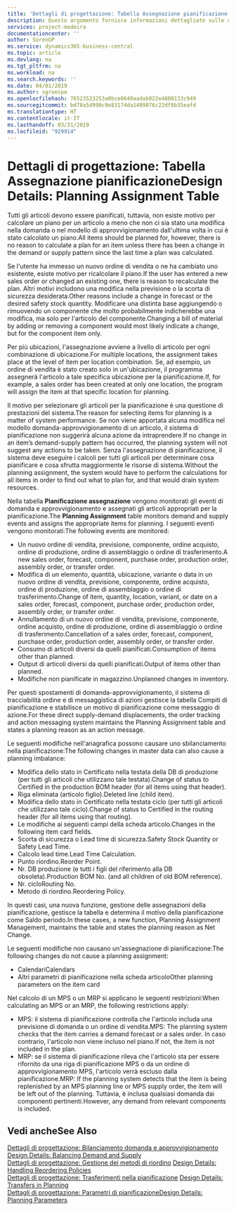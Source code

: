 ```yaml
---
title: 'Dettagli di progettazione: Tabella Assegnazione pianificazione | Microsoft Docs'
description: Questo argomento fornisce informazioni dettagliate sulle conseguenze relative alla modifica del metodo di pianificazione per un articolo.
services: project-madeira
documentationcenter: ''
author: SorenGP
ms.service: dynamics365-business-central
ms.topic: article
ms.devlang: na
ms.tgt_pltfrm: na
ms.workload: na
ms.search.keywords: ''
ms.date: 04/01/2019
ms.author: sgroespe
ms.openlocfilehash: 76523523253a0bce8640aadab022e4880133c949
ms.sourcegitcommit: bd78a5d990c9e83174da1409076c22df8b35eafd
ms.translationtype: HT
ms.contentlocale: it-IT
ms.lasthandoff: 03/31/2019
ms.locfileid: "929914"
---
```

# <a name="design-details-planning-assignment-table"></a><span data-ttu-id="d5b06-103">Dettagli di progettazione: Tabella Assegnazione pianificazione</span><span class="sxs-lookup"><span data-stu-id="d5b06-103">Design Details: Planning Assignment Table</span></span>
<span data-ttu-id="d5b06-104">Tutti gli articoli devono essere pianificati, tuttavia, non esiste motivo per calcolare un piano per un articolo a meno che non ci sia stato una modifica nella domanda o nel modello di approvvigionamento dall'ultima volta in cui è stato calcolato un piano.</span><span class="sxs-lookup"><span data-stu-id="d5b06-104">All items should be planned for, however, there is no reason to calculate a plan for an item unless there has been a change in the demand or supply pattern since the last time a plan was calculated.</span></span>  

<span data-ttu-id="d5b06-105">Se l'utente ha immesso un nuovo ordine di vendita o ne ha cambiato uno esistente, esiste motivo per ricalcolare il piano.</span><span class="sxs-lookup"><span data-stu-id="d5b06-105">If the user has entered a new sales order or changed an existing one, there is reason to recalculate the plan.</span></span> <span data-ttu-id="d5b06-106">Altri motivi includono una modifica nella previsione o la scorta di sicurezza desiderata.</span><span class="sxs-lookup"><span data-stu-id="d5b06-106">Other reasons include a change in forecast or the desired safety stock quantity.</span></span> <span data-ttu-id="d5b06-107">Modificare una distinta base aggiungendo o rimuovendo un componente che molto probabilmente indicherebbe una modifica, ma solo per l'articolo del componente.</span><span class="sxs-lookup"><span data-stu-id="d5b06-107">Changing a bill of material by adding or removing a component would most likely indicate a change, but for the component item only.</span></span>  

<span data-ttu-id="d5b06-108">Per più ubicazioni, l'assegnazione avviene a livello di articolo per ogni combinazione di ubicazione.</span><span class="sxs-lookup"><span data-stu-id="d5b06-108">For multiple locations, the assignment takes place at the level of item per location combination.</span></span> <span data-ttu-id="d5b06-109">Se, ad esempio, un ordine di vendita è stato creato solo in un'ubicazione, il programma assegnerà l'articolo a tale specifica ubicazione per la pianificazione.</span><span class="sxs-lookup"><span data-stu-id="d5b06-109">If, for example, a sales order has been created at only one location, the program will assign the item at that specific location for planning.</span></span>  

<span data-ttu-id="d5b06-110">Il motivo per selezionare gli articoli per la pianificazione è una questione di prestazioni del sistema.</span><span class="sxs-lookup"><span data-stu-id="d5b06-110">The reason for selecting items for planning is a matter of system performance.</span></span> <span data-ttu-id="d5b06-111">Se non viene apportata alcuna modifica nel modello domanda-approvvigionamento di un articolo, il sistema di pianificazione non suggerirà alcuna azione da intraprendere.</span><span class="sxs-lookup"><span data-stu-id="d5b06-111">If no change in an item’s demand-supply pattern has occurred, the planning system will not suggest any actions to be taken.</span></span> <span data-ttu-id="d5b06-112">Senza l'assegnazione di pianificazione, il sistema deve eseguire i calcoli per tutti gli articoli per determinare cosa pianificare e cosa sfrutta maggiormente le risorse di sistema.</span><span class="sxs-lookup"><span data-stu-id="d5b06-112">Without the planning assignment, the system would have to perform the calculations for all items in order to find out what to plan for, and that would drain system resources.</span></span>  

<span data-ttu-id="d5b06-113">Nella tabella **Pianificazione assegnazione** vengono monitorati gli eventi di domanda e approvvigionamento e assegnati gli articoli appropriati per la pianificazione.</span><span class="sxs-lookup"><span data-stu-id="d5b06-113">The **Planning Assignment** table monitors demand and supply events and assigns the appropriate items for planning.</span></span> <span data-ttu-id="d5b06-114">I seguenti eventi vengono monitorati:</span><span class="sxs-lookup"><span data-stu-id="d5b06-114">The following events are monitored:</span></span>  

* <span data-ttu-id="d5b06-115">Un nuovo ordine di vendita, previsione, componente, ordine acquisto, ordine di produzione, ordine di assemblaggio o ordine di trasferimento.</span><span class="sxs-lookup"><span data-stu-id="d5b06-115">A new sales order, forecast, component, purchase order, production order, assembly order, or transfer order.</span></span>  
* <span data-ttu-id="d5b06-116">Modifica di un elemento, quantità, ubicazione, variante o data in un nuovo ordine di vendita, previsione, componente, ordine acquisto, ordine di produzione, ordine di assemblaggio o ordine di trasferimento.</span><span class="sxs-lookup"><span data-stu-id="d5b06-116">Change of item, quantity, location, variant, or date on a sales order, forecast, component, purchase order, production order, assembly order, or transfer order.</span></span>  
* <span data-ttu-id="d5b06-117">Annullamento di un nuovo ordine di vendita, previsione, componente, ordine acquisto, ordine di produzione, ordine di assemblaggio o ordine di trasferimento.</span><span class="sxs-lookup"><span data-stu-id="d5b06-117">Cancellation of a sales order, forecast, component, purchase order, production order, assembly order, or transfer order.</span></span>  
* <span data-ttu-id="d5b06-118">Consumo di articoli diversi da quelli pianificati.</span><span class="sxs-lookup"><span data-stu-id="d5b06-118">Consumption of items other than planned.</span></span>  
* <span data-ttu-id="d5b06-119">Output di articoli diversi da quelli pianificati.</span><span class="sxs-lookup"><span data-stu-id="d5b06-119">Output of items other than planned.</span></span>  
* <span data-ttu-id="d5b06-120">Modifiche non pianificate in magazzino.</span><span class="sxs-lookup"><span data-stu-id="d5b06-120">Unplanned changes in inventory.</span></span>  

<span data-ttu-id="d5b06-121">Per questi spostamenti di domanda-approvvigionamento, il sistema di tracciabilità ordine e di messaggistica di azioni gestisce la tabella Compiti di pianificazione e stabilisce un motivo di pianificazione come messaggio di azione.</span><span class="sxs-lookup"><span data-stu-id="d5b06-121">For these direct supply-demand displacements, the order tracking and action messaging system maintains the Planning Assignment table and states a planning reason as an action message.</span></span>  

<span data-ttu-id="d5b06-122">Le seguenti modifiche nell'anagrafica possono causare uno sbilanciamento nella pianificazione:</span><span class="sxs-lookup"><span data-stu-id="d5b06-122">The following changes in master data can also cause a planning imbalance:</span></span>  

* <span data-ttu-id="d5b06-123">Modifica dello stato in Certificato nella testata della DB di produzione (per tutti gli articoli che utilizzano tale testata).</span><span class="sxs-lookup"><span data-stu-id="d5b06-123">Change of status to Certified in the production BOM header (for all items using that header).</span></span>  
* <span data-ttu-id="d5b06-124">Riga eliminata (articolo figlio).</span><span class="sxs-lookup"><span data-stu-id="d5b06-124">Deleted line (child item).</span></span>  
* <span data-ttu-id="d5b06-125">Modifica dello stato in Certificato nella testata ciclo (per tutti gli articoli che utilizzano tale ciclo).</span><span class="sxs-lookup"><span data-stu-id="d5b06-125">Change of status to Certified in the routing header (for all items using that routing).</span></span>  
* <span data-ttu-id="d5b06-126">Le modifiche ai seguenti campi della scheda articolo.</span><span class="sxs-lookup"><span data-stu-id="d5b06-126">Changes in the following item card fields.</span></span>  
* <span data-ttu-id="d5b06-127">Scorta di sicurezza o Lead time di sicurezza.</span><span class="sxs-lookup"><span data-stu-id="d5b06-127">Safety Stock Quantity or Safety Lead Time.</span></span>  
* <span data-ttu-id="d5b06-128">Calcolo lead time.</span><span class="sxs-lookup"><span data-stu-id="d5b06-128">Lead Time Calculation.</span></span>  
* <span data-ttu-id="d5b06-129">Punto riordino.</span><span class="sxs-lookup"><span data-stu-id="d5b06-129">Reorder Point.</span></span>  
* <span data-ttu-id="d5b06-130">Nr. DB produzione (e tutti i figli del riferimento alla DB obsoleta).</span><span class="sxs-lookup"><span data-stu-id="d5b06-130">Production BOM No. (and all children of old BOM reference).</span></span>  
* <span data-ttu-id="d5b06-131">Nr. ciclo</span><span class="sxs-lookup"><span data-stu-id="d5b06-131">Routing No.</span></span>  
* <span data-ttu-id="d5b06-132">Metodo di riordino.</span><span class="sxs-lookup"><span data-stu-id="d5b06-132">Reordering Policy.</span></span>  

<span data-ttu-id="d5b06-133">In questi casi, una nuova funzione, gestione delle assegnazioni della pianificazione, gestisce la tabella e determina il motivo della pianificazione come Saldo periodo.</span><span class="sxs-lookup"><span data-stu-id="d5b06-133">In these cases, a new function, Planning Assignment Management, maintains the table and states the planning reason as Net Change.</span></span>  

<span data-ttu-id="d5b06-134">Le seguenti modifiche non causano un'assegnazione di pianificazione:</span><span class="sxs-lookup"><span data-stu-id="d5b06-134">The following changes do not cause a planning assignment:</span></span>  

* <span data-ttu-id="d5b06-135">Calendari</span><span class="sxs-lookup"><span data-stu-id="d5b06-135">Calendars</span></span>  
* <span data-ttu-id="d5b06-136">Altri parametri di pianificazione nella scheda articolo</span><span class="sxs-lookup"><span data-stu-id="d5b06-136">Other planning parameters on the item card</span></span>  

<span data-ttu-id="d5b06-137">Nel calcolo di un MPS o un MRP si applicano le seguenti restrizioni:</span><span class="sxs-lookup"><span data-stu-id="d5b06-137">When calculating an MPS or an MRP, the following restrictions apply:</span></span>  

* <span data-ttu-id="d5b06-138">MPS: il sistema di pianificazione controlla che l'articolo includa una previsione di domanda o un ordine di vendita.</span><span class="sxs-lookup"><span data-stu-id="d5b06-138">MPS: The planning system checks that the item carries a demand forecast or a sales order.</span></span> <span data-ttu-id="d5b06-139">In caso contrario, l'articolo non viene incluso nel piano.</span><span class="sxs-lookup"><span data-stu-id="d5b06-139">If not, the item is not included in the plan.</span></span>  
* <span data-ttu-id="d5b06-140">MRP: se il sistema di pianificazione rileva che l'articolo sta per essere rifornito da una riga di pianificazione MPS o da un ordine di approvvigionamento MPS, l'articolo verrà escluso dalla pianificazione.</span><span class="sxs-lookup"><span data-stu-id="d5b06-140">MRP: If the planning system detects that the item is being replenished by an MPS planning line or MPS supply order, the item will be left out of the planning.</span></span> <span data-ttu-id="d5b06-141">Tuttavia, è inclusa qualsiasi domanda dai componenti pertinenti.</span><span class="sxs-lookup"><span data-stu-id="d5b06-141">However, any demand from relevant components is included.</span></span>  

## <a name="see-also"></a><span data-ttu-id="d5b06-142">Vedi anche</span><span class="sxs-lookup"><span data-stu-id="d5b06-142">See Also</span></span>  
<span data-ttu-id="d5b06-143">[Dettagli di progettazione: Bilanciamento domanda e approvvigionamento](design-details-balancing-demand-and-supply.md) </span><span class="sxs-lookup"><span data-stu-id="d5b06-143">[Design Details: Balancing Demand and Supply](design-details-balancing-demand-and-supply.md) </span></span>  
<span data-ttu-id="d5b06-144">[Dettagli di progettazione: Gestione dei metodi di riordino](design-details-handling-reordering-policies.md) </span><span class="sxs-lookup"><span data-stu-id="d5b06-144">[Design Details: Handling Reordering Policies](design-details-handling-reordering-policies.md) </span></span>  
<span data-ttu-id="d5b06-145">[Dettagli di progettazione: Trasferimenti nella pianificazione](design-details-transfers-in-planning.md) </span><span class="sxs-lookup"><span data-stu-id="d5b06-145">[Design Details: Transfers in Planning](design-details-transfers-in-planning.md) </span></span>  
[<span data-ttu-id="d5b06-146">Dettagli di progettazione: Parametri di pianificazione</span><span class="sxs-lookup"><span data-stu-id="d5b06-146">Design Details: Planning Parameters</span></span>](design-details-planning-parameters.md)  
